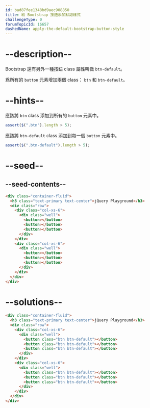 ```yaml
---
id: bad87fee1348bd9aec908850
title: 給 Bootstrap 按鈕添加默認樣式
challengeType: 0
forumTopicId: 16657
dashedName: apply-the-default-bootstrap-button-style
---
```


# --description--

Bootstrap 還有另外一種按鈕 class 屬性叫做 `btn-default`。

爲所有的 `button` 元素增加兩個 class： `btn` 和 `btn-default`。

# --hints--

應該將 `btn` class 添加到所有的 `button` 元素中。

```js
assert($(".btn").length > 5);
```

應該將 `btn-default` class 添加到每一個 `button` 元素中。

```js
assert($(".btn-default").length > 5);
```

# --seed--

## --seed-contents--

```html
<div class="container-fluid">
  <h3 class="text-primary text-center">jQuery Playground</h3>
  <div class="row">
    <div class="col-xs-6">
      <div class="well">
        <button></button>
        <button></button>
        <button></button>
      </div>
    </div>
    <div class="col-xs-6">
      <div class="well">
        <button></button>
        <button></button>
        <button></button>
      </div>
    </div>
  </div>
</div>
```

# --solutions--

```html
<div class="container-fluid">
  <h3 class="text-primary text-center">jQuery Playground</h3>
  <div class="row">
    <div class="col-xs-6">
      <div class="well">
        <button class="btn btn-default"></button>
        <button class="btn btn-default"></button>
        <button class="btn btn-default"></button>
      </div>
    </div>
    <div class="col-xs-6">
      <div class="well">
        <button class="btn btn-default"></button>
        <button class="btn btn-default"></button>
        <button class="btn btn-default"></button>
      </div>
    </div>
  </div>
</div>
```
